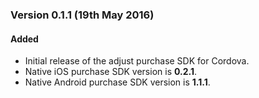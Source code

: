### Version 0.1.1 (19th May 2016)
#### Added
- Initial release of the adjust purchase SDK for Cordova.
- Native iOS purchase SDK version is **0.2.1**.
- Native Android purchase SDK version is **1.1.1**.

